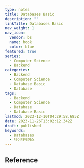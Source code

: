 ```yaml
---
type: notes
title: Databases Basic
description: ""
linkTitle: Databases Basic
nav_weight: 1
nav_icon:
  vendor: bs
  name: book
  color: blue
featured: true
series:
  - Computer Science
  - Backend
categories:
  - Backend
  - Computer Science
  - Database Basic
  - Database
tags:
  - Backend
  - Computer Science
  - Database
  - Database Basic
lastmod: 2023-12-10T04:29:58.685Z
date: 2023-11-26T13:02:12.342Z
draft: published
keywords:
  - Databases
  - 데이터베이스
---
```


## Reference
